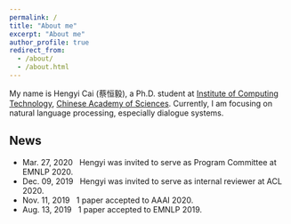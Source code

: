 ```yaml
---
permalink: /
title: "About me"
excerpt: "About me"
author_profile: true
redirect_from: 
  - /about/
  - /about.html
---
```


My name is Hengyi Cai (蔡恒毅), a Ph.D. student at [Institute of Computing Technology](www.ict.ac.cn), [Chinese Academy of Sciences](www.ucas.ac.cn). Currently, I am focusing on natural language processing, especially dialogue systems.
<!-- This is the front page of a website that is powered by the [academicpages template](https://github.com/academicpages/academicpages.github.io) and hosted on GitHub pages. [GitHub pages](https://pages.github.com) is a free service in which websites are built and hosted from code and data stored in a GitHub repository, automatically updating when a new commit is made to the respository. This template was forked from the [Minimal Mistakes Jekyll Theme](https://mmistakes.github.io/minimal-mistakes/) created by Michael Rose, and then extended to support the kinds of content that academics have: publications, talks, teaching, a portfolio, blog posts, and a dynamically-generated CV. You can fork [this repository](https://github.com/academicpages/academicpages.github.io) right now, modify the configuration and markdown files, add your own PDFs and other content, and have your own site for free, with no ads! An older version of this template powers my own personal website at [stuartgeiger.com](http://stuartgeiger.com), which uses [this Github repository](https://github.com/staeiou/staeiou.github.io). -->

## News

- Mar. 27, 2020 &nbsp;  Hengyi was invited to serve as Program Committee at EMNLP 2020.  
- Dec. 09, 2019 &nbsp;  Hengyi was invited to serve as internal reviewer at ACL 2020.  
- Nov. 11, 2019 &nbsp;  1 paper accepted to AAAI 2020.  
- Aug. 13, 2019 &nbsp;  1 paper accepted to EMNLP 2019.  
